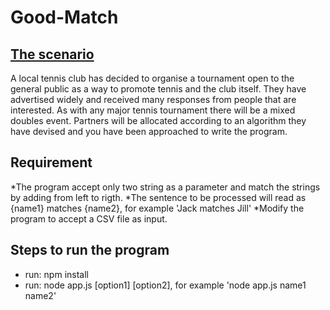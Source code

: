 # Good-Match
## <ins>The scenario<ins>
A local tennis club has decided to organise a tournament open to the general public as a way to
promote tennis and the club itself.
They have advertised widely and received many responses from people that are interested. As
with any major tennis tournament there will be a mixed doubles event. Partners will be allocated
according to an algorithm they have devised and you have been approached to write the program.
## Requirement
  *The program accept only two string as a parameter and match the strings by adding from left to rigth.
  *The sentence to be processed will read as {name1} matches {name2}, for example 'Jack matches Jill'
  *Modify the program to accept a CSV file as input.
## Steps to run the program
* run: npm install
* run: node app.js [option1] [option2], for example 'node app.js name1 name2'
